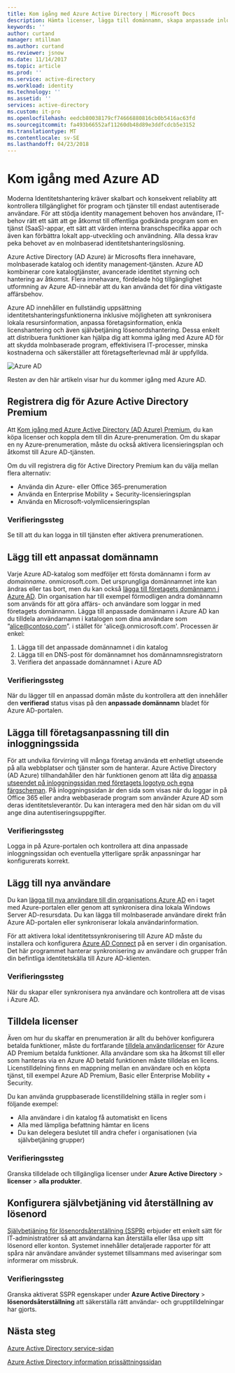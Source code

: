 ```yaml
---
title: Kom igång med Azure Active Directory | Microsoft Docs
description: Hämta licenser, lägga till domännamn, skapa anpassade inloggningssidan och lägga till Självbetjäning för återställning av lösenord i Azure Active Directory
keywords: ''
author: curtand
manager: mtillman
ms.author: curtand
ms.reviewer: jsnow
ms.date: 11/14/2017
ms.topic: article
ms.prod: ''
ms.service: active-directory
ms.workload: identity
ms.technology: ''
ms.assetid: ''
services: active-directory
ms.custom: it-pro
ms.openlocfilehash: eedcb80038179cf74666880816cb0b5416ac63fd
ms.sourcegitcommit: fa493b66552af11260db48d89e3ddfcdcb5e3152
ms.translationtype: MT
ms.contentlocale: sv-SE
ms.lasthandoff: 04/23/2018
---
```

# <a name="get-started-with-azure-ad"></a>Kom igång med Azure AD
Moderna Identitetshantering kräver skalbart och konsekvent reliablity att kontrollera tillgänglighet för program och tjänster till endast autentiserade användare. För att stödja identity management behoven hos användare, IT-behov rätt ett sätt att ge åtkomst till offentliga godkända program som en tjänst (SaaS)-appar, ett sätt att värden interna branschspecifika appar och även kan förbättra lokalt app-utveckling och användning. Alla dessa krav peka behovet av en molnbaserad identitetshanteringslösning.      

Azure Active Directory (AD Azure) är Microsofts flera innehavare, molnbaserade katalog och identity management-tjänsten. Azure AD kombinerar core katalogtjänster, avancerade identitet styrning och hantering av åtkomst. Flera innehavare, fördelade hög tillgänglighet utformning av Azure AD-innebär att du kan använda det för dina viktigaste affärsbehov.

Azure AD innehåller en fullständig uppsättning identitetshanteringsfunktionerna inklusive möjligheten att synkronisera lokala resursinformation, anpassa företagsinformation, enkla licenshantering och även självbetjäning lösenordshantering. Dessa enkelt att distribuera funktioner kan hjälpa dig att komma igång med Azure AD för att skydda molnbaserade program, effektivisera IT-processer, minska kostnaderna och säkerställer att företagsefterlevnad mål är uppfyllda.

![Azure AD ](./media/get-started-azure-ad/Azure_Active_Directory.png)

Resten av den här artikeln visar hur du kommer igång med Azure AD. 

## <a name="sign-up-for-azure-active-directory-premium"></a>Registrera dig för Azure Active Directory Premium
Att [Kom igång med Azure Active Directory (AD Azure) Premium](active-directory-get-started-premium.md), du kan köpa licenser och koppla dem till din Azure-prenumeration. Om du skapar en ny Azure-prenumeration, måste du också aktivera licensieringsplan och åtkomst till Azure AD-tjänsten. 

Om du vill registrera dig för Active Directory Premium kan du välja mellan flera alternativ: 

- Använda din Azure- eller Office 365-prenumeration
- Använda en Enterprise Mobility + Security-licensieringsplan
- Använda en Microsoft-volymlicensieringsplan

### <a name="verification-step"></a>Verifieringssteg
Se till att du kan logga in till tjänsten efter aktivera prenumerationen.

## <a name="add-a-custom-domain-name"></a>Lägg till ett anpassat domännamn
Varje Azure AD-katalog som medföljer ett första domännamn i form av *domainname*. onmicrosoft.com. Det ursprungliga domännamnet inte kan ändras eller tas bort, men du kan också [lägga till företagets domännamn i Azure AD](add-custom-domain.md). Din organisation har till exempel förmodligen andra domännamn som används för att göra affärs- och användare som loggar in med företagets domännamn. Lägga till anpassade domännamn i Azure AD kan du tilldela användarnamn i katalogen som dina användare som ”alice@contoso.com”. i stället för 'alice@.onmicrosoft.com'. Processen är enkel:

1. Lägga till det anpassade domännamnet i din katalog
2. Lägga till en DNS-post för domännamnet hos domännamnsregistratorn
3. Verifiera det anpassade domännamnet i Azure AD

### <a name="verification-step"></a>Verifieringssteg
När du lägger till en anpassad domän måste du kontrollera att den innehåller den **verifierad** status visas på den **anpassade domännamn** bladet för Azure AD-portalen.

## <a name="add-company-branding-to-your-sign-in-page"></a>Lägga till företagsanpassning till din inloggningssida 
För att undvika förvirring vill många företag använda ett enhetligt utseende på alla webbplatser och tjänster som de hanterar. Azure Active Directory (AD Azure) tillhandahåller den här funktionen genom att låta dig [anpassa utseendet på inloggningssidan med företagets logotyp och egna färgscheman](customize-branding.md). På inloggningssidan är den sida som visas när du loggar in på Office 365 eller andra webbaserade program som använder Azure AD som deras identitetsleverantör. Du kan interagera med den här sidan om du vill ange dina autentiseringsuppgifter.

### <a name="verification-step"></a>Verifieringssteg
Logga in på Azure-portalen och kontrollera att dina anpassade inloggningssidan och eventuella ytterligare språk anpassningar har konfigurerats korrekt. 

## <a name="add-new-users"></a>Lägg till nya användare
Du kan [lägga till nya användare till din organisations Azure AD](add-users-azure-active-directory.md) en i taget med Azure-portalen eller genom att synkronisera dina lokala Windows Server AD-resursdata. Du kan lägga till molnbaserade användare direkt från Azure AD-portalen eller synkroniserar lokala användarinformation.

För att aktivera lokal identitetssynkronisering till Azure AD måste du installera och konfigurera [Azure AD Connect](https://docs.microsoft.com/azure/active-directory/connect/active-directory-aadconnect) på en server i din organisation. Det här programmet hanterar synkronisering av användare och grupper från din befintliga identitetskälla till Azure AD-klienten.

### <a name="verification-step"></a>Verifieringssteg
När du skapar eller synkronisera nya användare och kontrollera att de visas i Azure AD.

## <a name="assign-licenses"></a>Tilldela licenser
Även om hur du skaffar en prenumeration är allt du behöver konfigurera betalda funktioner, måste du fortfarande [tilldela användarlicenser](license-users-groups.md) för Azure AD Premium betalda funktioner. Alla användare som ska ha åtkomst till eller som hanteras via en Azure AD betald funktionen måste tilldelas en licens. Licenstilldelning finns en mappning mellan en användare och en köpta tjänst, till exempel Azure AD Premium, Basic eller Enterprise Mobility + Security.

Du kan använda gruppbaserade licenstilldelning ställa in regler som i följande exempel:

- Alla användare i din katalog få automatiskt en licens
- Alla med lämpliga befattning hämtar en licens
- Du kan delegera beslutet till andra chefer i organisationen (via självbetjäning grupper)

### <a name="verification-step"></a>Verifieringssteg
Granska tilldelade och tillgängliga licenser under **Azure Active Directory** > **licenser** > **alla produkter**.

## <a name="configure-self-service-password-reset"></a>Konfigurera självbetjäning vid återställning av lösenord
[Självbetjäning för lösenordsåterställning (SSPR)](authentication/quickstart-sspr.md) erbjuder ett enkelt sätt för IT-administratörer så att användarna kan återställa eller låsa upp sitt lösenord eller konton. Systemet innehåller detaljerade rapporter för att spåra när användare använder systemet tillsammans med aviseringar som informerar om missbruk.

### <a name="verification-step"></a>Verifieringssteg
Granska aktiverat SSPR egenskaper under **Azure Active Directory** > **lösenordsåterställning** att säkerställa rätt användar- och grupptilldelningar har gjorts. 


## <a name="next-steps"></a>Nästa steg
[Azure Active Directory service-sidan](https://azure.microsoft.com/services/active-directory/)

[Azure Active Directory information prissättningssidan](https://azure.microsoft.com/pricing/details/active-directory/)